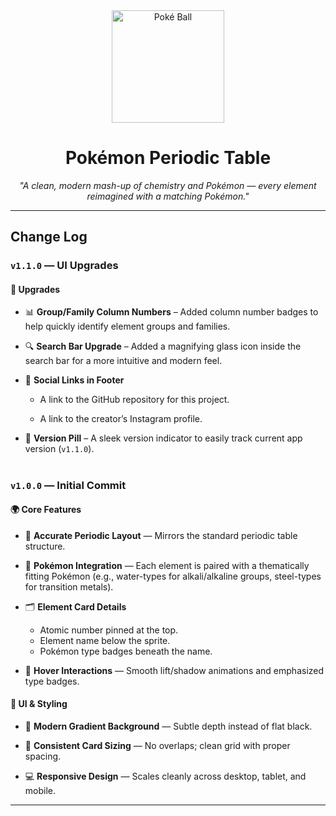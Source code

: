 <div align="center">
  <img src="https://upload.wikimedia.org/wikipedia/commons/thumb/5/51/Pokebola-pokeball-png-0.png/960px-Pokebola-pokeball-png-0.png" alt="Poké Ball" width="180" />
  <h1>Pokémon Periodic Table</h1>
  <p><em>"A clean, modern mash-up of chemistry and Pokémon — every element reimagined with a matching Pokémon."</em></p>
</div>

---

## Change Log

### `v1.1.0` — UI Upgrades

#### 🚀 Upgrades

- 📊 **Group/Family Column Numbers** – Added column number badges to help quickly identify element groups and families.

- 🔍 **Search Bar Upgrade** – Added a magnifying glass icon inside the search bar for a more intuitive and modern feel.

- 📱 **Social Links in Footer** 

  -  A link to the GitHub repository for this project.

  - A link to the creator’s Instagram profile.

- 💊 **Version Pill** – A sleek version indicator to easily track current app version (`v1.1.0`).

#

### `v1.0.0` — Initial Commit

#### 🌍 Core Features

- 🎯 **Accurate Periodic Layout** — Mirrors the standard periodic table structure.  

- 🧩 **Pokémon Integration** — Each element is paired with a thematically fitting Pokémon (e.g., water-types for alkali/alkaline groups, steel-types for transition metals).  

- 🗂️ **Element Card Details**  
  - Atomic number pinned at the top.  
  - Element name below the sprite.  
  - Pokémon type badges beneath the name.  

- 💫 **Hover Interactions** — Smooth lift/shadow animations and emphasized type badges.  

#### 🎨 UI & Styling

- 🌅 **Modern Gradient Background** — Subtle depth instead of flat black.  

- 🧱 **Consistent Card Sizing** — No overlaps; clean grid with proper spacing.  

- 💻 **Responsive Design** — Scales cleanly across desktop, tablet, and mobile.  

---
